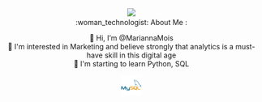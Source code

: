 <div id="header" align="center">
  <img src="https://media.giphy.com/media/gG9fVWJdN41NeiHhzk/giphy.gif" width="100"/>
</div>
<div align="center">
:woman_technologist: About Me :

👋 Hi, I’m @MariannaMois  
👀 I'm interested in Marketing and believe strongly that analytics is a must-have skill in this digital age  
🌱 I'm starting to learn Python, SQL  

<img src="https://github.com/devicons/devicon/blob/master/icons/mysql/mysql-original-wordmark.svg" title="MySQL"  alt="MySQL" width="40" height="40"/>
</div>
